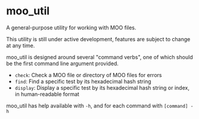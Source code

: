 # moo_util

A general-purpose utility for working with MOO files.

This utility is still under active development, features are subject to change at any time.

moo_util is designed around several "command verbs", one of which should be the first command line argument provided.

- `check`: Check a MOO file or directory of MOO files for errors
- `find`: Find a specific test by its hexadecimal hash string
- `display`: Display a specific test by its hexadecimal hash string or index, in human-readable format

moo_util has help available with `-h`, and for each command with `[command] -h`
